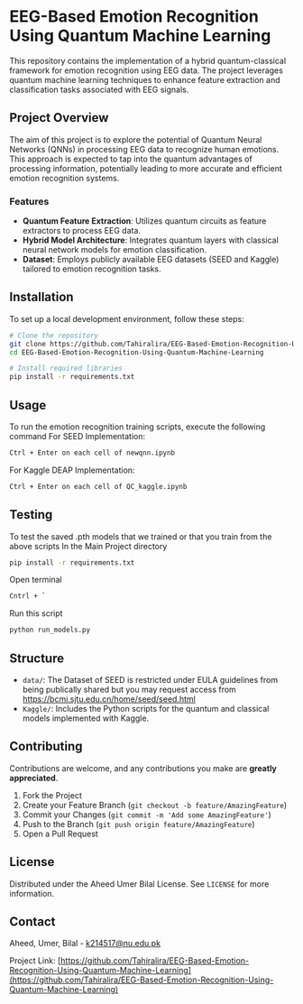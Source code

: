 # EEG-Based Emotion Recognition Using Quantum Machine Learning

This repository contains the implementation of a hybrid quantum-classical framework for emotion recognition using EEG data. The project leverages quantum machine learning techniques to enhance feature extraction and classification tasks associated with EEG signals.

## Project Overview

The aim of this project is to explore the potential of Quantum Neural Networks (QNNs) in processing EEG data to recognize human emotions. This approach is expected to tap into the quantum advantages of processing information, potentially leading to more accurate and efficient emotion recognition systems.

### Features

- **Quantum Feature Extraction**: Utilizes quantum circuits as feature extractors to process EEG data.
- **Hybrid Model Architecture**: Integrates quantum layers with classical neural network models for emotion classification.
- **Dataset**: Employs publicly available EEG datasets (SEED and Kaggle) tailored to emotion recognition tasks.

## Installation

To set up a local development environment, follow these steps:

```bash
# Clone the repository
git clone https://github.com/Tahiralira/EEG-Based-Emotion-Recognition-Using-Quantum-Machine-Learning.git
cd EEG-Based-Emotion-Recognition-Using-Quantum-Machine-Learning

# Install required libraries
pip install -r requirements.txt
```

## Usage
To run the emotion recognition training scripts, execute the following command
For SEED Implementation:
```bash
Ctrl + Enter on each cell of newqnn.ipynb
```
For Kaggle DEAP Implementation:
```bash
Ctrl + Enter on each cell of QC_kaggle.ipynb
```
## Testing
To test the saved .pth models that we trained or that you train from the above scripts
In the Main Project directory
```bash
pip install -r requirements.txt
```
Open terminal
```bash
Cntrl + `
```
Run this script
```bash
python run_models.py
```

## Structure

- `data/`: The Dataset of SEED is restricted under EULA guidelines from being publically shared but you may request access from https://bcmi.sjtu.edu.cn/home/seed/seed.html
- `Kaggle/`: Includes the Python scripts for the quantum and classical models implemented with Kaggle.

## Contributing

Contributions are welcome, and any contributions you make are **greatly appreciated**.

1. Fork the Project
2. Create your Feature Branch (`git checkout -b feature/AmazingFeature`)
3. Commit your Changes (`git commit -m 'Add some AmazingFeature'`)
4. Push to the Branch (`git push origin feature/AmazingFeature`)
5. Open a Pull Request

## License

Distributed under the Aheed Umer Bilal License. See `LICENSE` for more information.

## Contact

Aheed, Umer, Bilal - k214517@nu.edu.pk

Project Link: [https://github.com/Tahiralira/EEG-Based-Emotion-Recognition-Using-Quantum-Machine-Learning](https://github.com/Tahiralira/EEG-Based-Emotion-Recognition-Using-Quantum-Machine-Learning)

